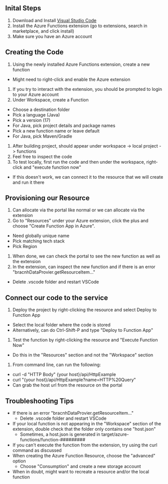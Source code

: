 ## Inital Steps
1. Download and Install [Visual Studio Code](https://code.visualstudio.com/)
1. Install the Azure Functions extension (go to extensions, search in marketplace, and click install)
1. Make sure you have an Azure account

## Creating the Code
1. Using the newly installed Azure Functions extension, create a new function
  - Might need to right-click and enable the Azure extension
1. If you try to interact with the extension, you should be prompted to login to your Azure account
1. Under Workspace, create a Function
  - Choose a destination folder
  - Pick a language (Java)
  - Pick a version (17)
  - For Java, pick project details and package names
  - Pick a new function name or leave default
  - For Java, pick Maven/Gradle
1. After building project, should appear under workspace -> local project -> functions
1. Feel free to inspect the code
1. To test locally, first run the code and then under the workspace, right-click and "execute function now"
  - If this doesn't work, we can connect it to the resource that we will create and run it there

## Provisioning our Resource
1. Can allocate via the portal like normal or we can allocate via the extension
1. Go to "Resources" under your Azure extension, click the plus and choose "Create Function App in Azure".
  - Need globally unique name
  - Pick matching tech stack
  - Pick Region
1. When done, we can check the portal to see the new function as well as the extension
1. In the extension, can inspect the new function and if there is an error "bracnhDataProvier.getResourceItem..."
  - Delete .vscode folder and restart VSCode

## Connect our code to the service
1. Deploy the project by right-clicking the resource and select Deploy to Function App
  - Select the local folder where the code is stored
  - Alternatively, can do Ctrl-Shift-P and type "Deploy to Function App"
1. Test the function by right-clicking the resource and "Execute Function Now"
  - Do this in the "Resources" section and not the "Workspace" section
1. From command line, can run the following:
  - curl -d "HTTP Body" {your host}/api/HttpExample
  - curl "{your host}/api/HttpExample?name=HTTP%20Query"
  - Can grab the host url from the resource on the portal


## Troubleshooting Tips
- If there is an error "bracnhDataProvier.getResourceItem..."
  - Delete .vscode folder and restart VSCode
- If your local function is not appearing in the "Workspace" section of the extension, double check that the folder only contains one "host.json"
  - Sometimes, a host.json is generated in target/azure-functions/function-#########
- If you can't execute the function from the extension, try using the curl command as discussed
- When creating the Azure Function Resource, choose the "advanced" option
  - Choose "Consumption" and create a new storage account
- When in doubt, might want to recreate a resource and/or the local function